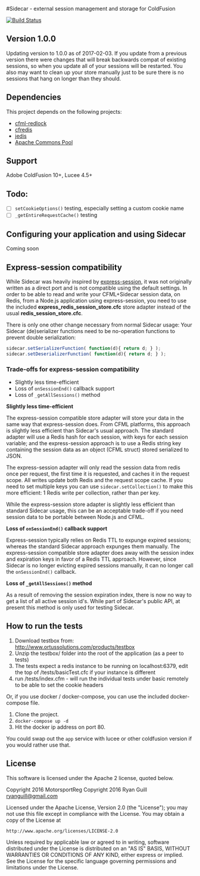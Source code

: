 
#Sidecar - external session management and storage for ColdFusion

[![Build Status](https://travis-ci.org/MotorsportReg/sidecar.svg?branch=master)](https://travis-ci.org/MotorsportReg/sidecar)

## Version 1.0.0

Updating version to 1.0.0 as of 2017-02-03.  If you update from a previous version there were changes that will break backwards compat of existing sessions, so when you update all of your sessions will be restarted.  You also may want to clean up your store manually just to be sure there is no sessions that hang on longer than they should.

## Dependencies
This project depends on the following projects:

- [cfml-redlock](https://github.com/MotorsportReg/cfml-redlock)
- [cfredis](https://github.com/MWers/cfredis)
- [jedis](https://github.com/xetorthio/jedis)
- [Apache Commons Pool](https://commons.apache.org/proper/commons-pool/download_pool.cgi)


## Support
Adobe ColdFusion 10+, Lucee 4.5+


## Todo:

- [ ] `setCookieOptions()` testing, especially setting a custom cookie name
- [ ] `_getEntireRequestCache()` testing

## Configuring your application and using Sidecar

Coming soon

## Express-session compatibility

While Sidecar was heavily inspired by [express-session](https://github.com/expressjs/session), it was not originally written as a direct port and is not compatible using the default settings. In order to be able to read and write your CFML+Sidecar session data, on Redis, from a Node.js application using express-session, you need to use the included **express_redis_session_store.cfc** store adapter instead of the usual **redis_session_store.cfc**.

There is only one other change necessary from normal Sidecar usage: Your Sidecar (de)serializer functions need to be no-operation functions to prevent double serialization:

```js
sidecar.setSerializerFunction( function(d){ return d; } );
sidecar.setDeserializerFunction( function(d){ return d; } );
```

### Trade-offs for express-session compatibility

- Slightly less time-efficient
- Loss of `onSessionEnd()` callback support
- Loss of `_getAllSessions()` method

**Slightly less time-efficient**

The express-session compatible store adapter will store your data in the same way that express-session does. From CFML platforms, this approach is slightly less efficient than Sidecar's usual approach. The standard adapter will use a Redis hash for each session, with keys for each session variable; and the express-session approach is to use a Redis string key containing the session data as an object (CFML struct) stored serialized to JSON.

The express-session adapter will only read the session data from redis once per request, the first time it is requested, and caches it in the request scope. All writes update both Redis and the request scope cache. If you need to set multiple keys you can use `sidecar.setCollection()` to make this more efficient: 1 Redis write per collection, rather than per key.

While the express-session store adapter is slightly less efficient than standard Sidecar usage, this can be an acceptable trade-off if you need session data to be portable between Node.js and CFML.

**Loss of `onSessionEnd()` callback support**

Express-session typically relies on Redis TTL to expunge expired sessions; whereas the standard Sidecar approach expunges them manually. The express-session compatible store adapter does away with the session index and expiration keys in favor of a Redis TTL approach. However, since Sidecar is no longer evicting expired sessions manually, it can no longer call the `onSessionEnd()` callback.

**Loss of `_getAllSessions()` method**

As a result of removing the session expiration index, there is now no way to get a list of all active session id's. While part of Sidecar's public API, at present this method is only used for testing Sidecar.

## How to run the tests

1. Download testbox from: http://www.ortussolutions.com/products/testbox
2. Unzip the testbox/ folder into the root of the application (as a peer to tests)
3. The tests expect a redis instance to be running on localhost:6379, edit the top of /tests/basicTest.cfc if your instance is different
3. run /tests/index.cfm - will run the individual tests under basic remotely to be able to set the cookie headers

Or, if you use docker / docker-compose, you can use the included docker-compose file.

1. Clone the project.
2. `docker-compose up -d`
3. Hit the docker ip address on port 80.

You could swap out the `app` service with lucee or other coldfusion version if you would rather use that.

## License

This software is licensed under the Apache 2 license, quoted below.

Copyright 2016 MotorsportReg
Copyright 2016 Ryan Guill <ryanguill@gmail.com>

Licensed under the Apache License, Version 2.0 (the "License"); you may not
use this file except in compliance with the License. You may obtain a copy of
the License at

    http://www.apache.org/licenses/LICENSE-2.0

Unless required by applicable law or agreed to in writing, software
distributed under the License is distributed on an "AS IS" BASIS, WITHOUT
WARRANTIES OR CONDITIONS OF ANY KIND, either express or implied. See the
License for the specific language governing permissions and limitations under
the License.
